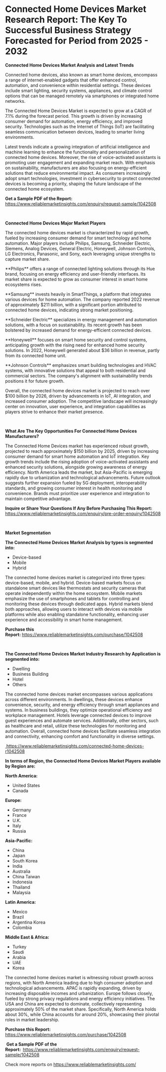 <p><h1>Connected Home Devices Market Research Report: The Key To Successful Business Strategy Forecasted for Period from 2025 - 2032</h1></p><p><strong>Connected Home Devices Market Analysis and Latest Trends</strong></p>
<p><p>Connected home devices, also known as smart home devices, encompass a range of internet-enabled gadgets that offer enhanced control, automation, and convenience within residential settings. These devices include smart lighting, security systems, appliances, and climate control options that can be managed remotely via smartphones or integrated home networks.</p><p>The Connected Home Devices Market is expected to grow at a CAGR of 7.1% during the forecast period. This growth is driven by increasing consumer demand for automation, energy efficiency, and improved security. Technologies such as the Internet of Things (IoT) are facilitating seamless communication between devices, leading to smarter living environments. </p><p>Latest trends indicate a growing integration of artificial intelligence and machine learning to enhance the functionality and personalization of connected home devices. Moreover, the rise of voice-activated assistants is promoting user engagement and expanding market reach. With emphasis on sustainability, manufacturers are also focusing on energy-efficient solutions that reduce environmental impact. As consumers increasingly adopt smart technologies, investment in cybersecurity to protect connected devices is becoming a priority, shaping the future landscape of the connected home ecosystem.</p></p>
<p><strong>Get a Sample PDF of the Report:&nbsp;</strong> <a href="https://www.reliablemarketinsights.com/enquiry/request-sample/1042508?utm_campaign=3312&utm_medium=2&utm_source=Github&utm_content=ia&utm_term=04042025&utm_id=connected-home-devices">https://www.reliablemarketinsights.com/enquiry/request-sample/1042508</a></p>
<p>&nbsp;</p>
<p><strong>Connected Home Devices Major Market Players</strong></p>
<p><p>The connected home devices market is characterized by rapid growth, fueled by increasing consumer demand for smart technology and home automation. Major players include Philips, Samsung, Schneider Electric, Siemens, Analog Devices, General Electric, Honeywell, Johnson Controls, LG Electronics, Panasonic, and Sony, each leveraging unique strengths to capture market share.</p><p>**Philips** offers a range of connected lighting solutions through its Hue brand, focusing on energy efficiency and user-friendly interfaces. Its market share is expected to grow as consumer interest in smart home ecosystems rises. </p><p>**Samsung** invests heavily in SmartThings, a platform that integrates various devices for home automation. The company reported 2022 revenue of approximately $211 billion, with a significant portion attributed to connected home devices, indicating strong market positioning.</p><p>**Schneider Electric** specializes in energy management and automation solutions, with a focus on sustainability. Its recent growth has been bolstered by increased demand for energy-efficient connected devices. </p><p>**Honeywell** focuses on smart home security and control systems, anticipating growth with the rising need for enhanced home security solutions. In 2022, Honeywell generated about $36 billion in revenue, partly from its connected home unit.</p><p>**Johnson Controls** emphasizes smart building technologies and HVAC systems, with innovative solutions that appeal to both residential and commercial sectors. The company's alignment with sustainability trends positions it for future growth.</p><p>Overall, the connected home devices market is projected to reach over $100 billion by 2026, driven by advancements in IoT, AI integration, and increased consumer adoption. The competitive landscape will increasingly center on innovation, user experience, and integration capabilities as players strive to enhance their market presence.</p></p>
<p>&nbsp;</p>
<p><strong>What Are The Key Opportunities For Connected Home Devices Manufacturers?</strong></p>
<p><p>The Connected Home Devices market has experienced robust growth, projected to reach approximately $150 billion by 2025, driven by increasing consumer demand for smart home automation and IoT integration. Key growth trends include the rising adoption of voice-activated assistants and enhanced security solutions, alongside growing awareness of energy efficiency. North America leads the market, but Asia-Pacific is emerging rapidly due to urbanization and technological advancements. Future outlook suggests further expansion fueled by 5G deployment, interoperability standards, and growing consumer interest in health monitoring and convenience. Brands must prioritize user experience and integration to maintain competitive advantage.</p></p>
<p><strong>Inquire or Share Your Questions If Any Before Purchasing This Report:</strong> <a href="https://www.reliablemarketinsights.com/enquiry/pre-order-enquiry/1042508?utm_campaign=3312&utm_medium=2&utm_source=Github&utm_content=ia&utm_term=04042025&utm_id=connected-home-devices">https://www.reliablemarketinsights.com/enquiry/pre-order-enquiry/1042508</a></p>
<p>&nbsp;</p>
<p><strong>Market Segmentation</strong></p>
<p><strong>The Connected Home Devices Market Analysis by types is segmented into:</strong></p>
<p><ul><li>Device-based</li><li>Mobile</li><li>Hybrid</li></ul></p>
<p><p>The connected home devices market is categorized into three types: device-based, mobile, and hybrid. Device-based markets focus on standalone smart devices like thermostats and security cameras that operate independently within the home ecosystem. Mobile markets emphasize the use of smartphones and tablets for controlling and monitoring these devices through dedicated apps. Hybrid markets blend both approaches, allowing users to interact with devices via mobile platforms while also enabling standalone functionality, enhancing user experience and accessibility in smart home management.</p></p>
<p><strong>Purchase this Report:&nbsp;</strong><a href="https://www.reliablemarketinsights.com/purchase/1042508?utm_campaign=3312&utm_medium=2&utm_source=Github&utm_content=ia&utm_term=04042025&utm_id=connected-home-devices">https://www.reliablemarketinsights.com/purchase/1042508</a></p>
<p>&nbsp;</p>
<p><strong>The Connected Home Devices Market Industry Research by Application is segmented into:</strong></p>
<p><ul><li>Dwelling</li><li>Business Building</li><li>Hotel</li><li>Others</li></ul></p>
<p><p>The connected home devices market encompasses various applications across different environments. In dwellings, these devices enhance convenience, security, and energy efficiency through smart appliances and systems. In business buildings, they optimize operational efficiency and workplace management. Hotels leverage connected devices to improve guest experiences and automate services. Additionally, other sectors, such as healthcare and retail, utilize these technologies for monitoring and automation. Overall, connected home devices facilitate seamless integration and connectivity, enhancing comfort and functionality in diverse settings.</p></p>
<p><a href="https://www.reliablemarketinsights.com/connected-home-devices-r1042508?utm_campaign=3312&utm_medium=2&utm_source=Github&utm_content=ia&utm_term=04042025&utm_id=connected-home-devices">&nbsp;https://www.reliablemarketinsights.com/connected-home-devices-r1042508</a></p>
<p><strong>In terms of Region, the Connected Home Devices Market Players available by Region are:</strong></p>
<p>
    <p> <strong> North America: </strong>
        <ul>
            <li>United States</li>
            <li>Canada</li>
        </ul>
        </p> 
    <p> <strong> Europe: </strong>
        <ul>
            <li>Germany</li>
            <li>France</li>
            <li>U.K.</li>
            <li>Italy</li>
            <li>Russia</li>
        </ul>
        </p> 
    <p> <strong> Asia-Pacific: </strong>
        <ul>
            <li>China</li>
            <li>Japan</li>
            <li>South Korea</li>
            <li>India</li>
            <li>Australia</li>
            <li>China Taiwan</li>
            <li>Indonesia</li>
            <li>Thailand</li>
            <li>Malaysia</li>
        </ul>
        </p> 
    <p> <strong> Latin America: </strong>
        <ul>
            <li>Mexico</li>
            <li>Brazil</li>
            <li>Argentina Korea</li>
            <li>Colombia</li>
        </ul>
        </p> 
    <p> <strong> Middle East & Africa: </strong>
        <ul>
            <li>Turkey</li>
            <li>Saudi</li>
            <li>Arabia</li>
            <li>UAE</li>
            <li>Korea</li>
        </ul>
    </p>
    </p>
<p><p>The connected home devices market is witnessing robust growth across regions, with North America leading due to high consumer adoption and technological advancements. APAC is rapidly expanding, driven by increasing disposable incomes and urbanization. Europe follows closely, fueled by strong privacy regulations and energy efficiency initiatives. The USA and China are expected to dominate, collectively representing approximately 50% of the market share. Specifically, North America holds about 30%, while China accounts for around 20%, showcasing their pivotal roles in market leadership.</p></p>
<p><strong>Purchase this Report: </strong><a href="https://www.reliablemarketinsights.com/purchase/1042508?utm_campaign=3312&utm_medium=2&utm_source=Github&utm_content=ia&utm_term=04042025&utm_id=connected-home-devices">https://www.reliablemarketinsights.com/purchase/1042508</a></p>
<p>&nbsp;<strong>Get a Sample PDF of the Report:&nbsp;&nbsp;</strong><a href="https://www.reliablemarketinsights.com/enquiry/request-sample/1042508?utm_campaign=3312&utm_medium=2&utm_source=Github&utm_content=ia&utm_term=04042025&utm_id=connected-home-devices">https://www.reliablemarketinsights.com/enquiry/request-sample/1042508</a></p>
<p><strong></strong></p>
<p>Check more reports on <a href="https://www.reliablemarketinsights.com/?utm_campaign=3312&utm_medium=2&utm_source=Github&utm_content=ia&utm_term=04042025&utm_id=connected-home-devices">https://www.reliablemarketinsights.com/</a></p>